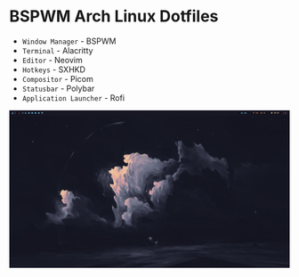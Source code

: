 # BSPWM Arch Linux Dotfiles
- `Window Manager` - BSPWM
- `Terminal` - Alacritty
- `Editor` - Neovim
- `Hotkeys` - SXHKD
- `Compositor` - Picom
- `Statusbar` - Polybar
- `Application Launcher` - Rofi

![Desktop](https://github.com/Pranay-Lad/Dotfilesv2/blob/main/Screenshots/Screenshot)
